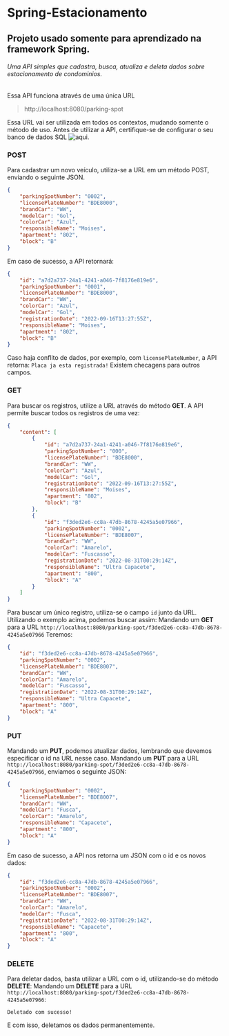
# Spring-Estacionamento
## Projeto usado somente para aprendizado na framework Spring.
###### Uma API simples que cadastra, busca, atualiza e deleta dados sobre estacionamento de condominios.

Essa API funciona através de uma única URL
> http://localhost:8080/parking-spot

Essa URL vai ser utilizada em todos os contextos, mudando somente o método de uso.
Antes de utilizar a API, certifique-se de configurar o seu banco de dados SQL ![aqui](https://github.com/YuriFernandes150/Spring-Estacionamento/blob/master/src/main/resources/application.properties).

### POST
Para cadastrar um novo veículo, utiliza-se a URL em um método POST, enviando o seguinte JSON.
``` json
{
    "parkingSpotNumber": "0002",
    "licensePlateNumber": "BDE8000",
    "brandCar": "WW",
    "modelCar": "Gol",
    "colorCar": "Azul",
    "responsibleName": "Moises",
    "apartment": "802",
    "block": "B"
}

```
Em caso de sucesso, a API retornará:
``` json
{
    "id": "a7d2a737-24a1-4241-a046-7f8176e819e6",
    "parkingSpotNumber": "0001",
    "licensePlateNumber": "BDE8000",
    "brandCar": "WW",
    "colorCar": "Azul",
    "modelCar": "Gol",
    "registrationDate": "2022-09-16T13:27:55Z",
    "responsibleName": "Moises",
    "apartment": "802",
    "block": "B"
}
```
Caso haja conflito de dados, por exemplo, com `licensePlateNumber`, a API retorna:
```Placa ja esta registrada!```
Existem checagens para outros campos.

### GET
Para buscar os registros, utilize a URL através do método **GET**. A API permite buscar todos os registros de uma vez:

``` json
{
    "content": [
        {
            "id": "a7d2a737-24a1-4241-a046-7f8176e819e6",
            "parkingSpotNumber": "000",
            "licensePlateNumber": "BDE8000",
            "brandCar": "WW",
            "colorCar": "Azul",
            "modelCar": "Gol",
            "registrationDate": "2022-09-16T13:27:55Z",
            "responsibleName": "Moises",
            "apartment": "802",
            "block": "B"
        },
        {
            "id": "f3ded2e6-cc8a-47db-8678-4245a5e07966",
            "parkingSpotNumber": "0002",
            "licensePlateNumber": "BDE8007",
            "brandCar": "WW",
            "colorCar": "Amarelo",
            "modelCar": "Fuscasso",
            "registrationDate": "2022-08-31T00:29:14Z",
            "responsibleName": "Ultra Capacete",
            "apartment": "800",
            "block": "A"
        }
    ]
}
```
Para buscar um único registro, utiliza-se o campo `id` junto da URL. Utilizando o exemplo acima, podemos buscar assim:
Mandando um **GET** para a URL `http://localhost:8080/parking-spot/f3ded2e6-cc8a-47db-8678-4245a5e07966`
Teremos:
``` json
{
    "id": "f3ded2e6-cc8a-47db-8678-4245a5e07966",
    "parkingSpotNumber": "0002",
    "licensePlateNumber": "BDE8007",
    "brandCar": "WW",
    "colorCar": "Amarelo",
    "modelCar": "Fuscasso",
    "registrationDate": "2022-08-31T00:29:14Z",
    "responsibleName": "Ultra Capacete",
    "apartment": "800",
    "block": "A"
}
```

### PUT
Mandando um **PUT**, podemos atualizar dados, lembrando que devemos especificar o id na URL nesse caso.
Mandando um **PUT** para a URL `http://localhost:8080/parking-spot/f3ded2e6-cc8a-47db-8678-4245a5e07966`, enviamos o seguinte JSON:
``` json
{
    "parkingSpotNumber": "0002",
    "licensePlateNumber": "BDE8007",
    "brandCar": "WW",
    "modelCar": "Fusca",
    "colorCar": "Amarelo",
    "responsibleName": "Capacete",
    "apartment": "800",
    "block": "A"
}
```
Em caso de sucesso, a API nos retorna um JSON com o id e os novos dados:
``` json
{
    "id": "f3ded2e6-cc8a-47db-8678-4245a5e07966",
    "parkingSpotNumber": "0002",
    "licensePlateNumber": "BDE8007",
    "brandCar": "WW",
    "colorCar": "Amarelo",
    "modelCar": "Fusca",
    "registrationDate": "2022-08-31T00:29:14Z",
    "responsibleName": "Capacete",
    "apartment": "800",
    "block": "A"
}
```

### DELETE
Para deletar dados, basta utilizar a URL com o id, utilizando-se do método **DELETE**:
Mandando um **DELETE** para a URL `http://localhost:8080/parking-spot/f3ded2e6-cc8a-47db-8678-4245a5e07966`:
```
Deletado com sucesso!
```
E com isso, deletamos os dados permanentemente.
